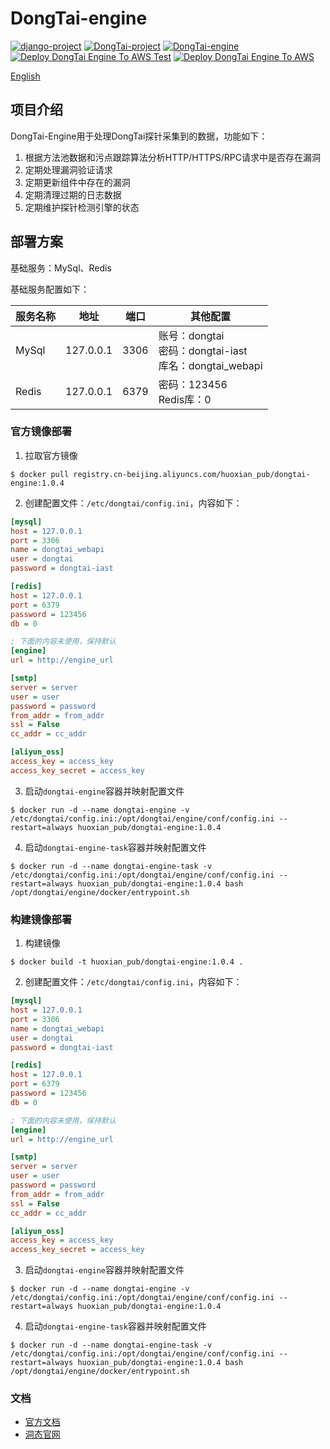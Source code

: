 # DongTai-engine
[![django-project](https://img.shields.io/badge/django%20versions-3.0.3-blue)](https://www.djangoproject.com/)
[![DongTai-project](https://img.shields.io/badge/DongTai%20versions-beta-green)](https://huoxianclub.github.io/DongTai-Doc/)
[![DongTai-engine](https://img.shields.io/badge/DongTai-engine-v1.0.4-lightgrey)](https://huoxianclub.github.io/DongTai-Doc/)
[![Deploy DongTai Engine To AWS Test](https://github.com/HXSecurity/DongTai-engine/actions/workflows/deploy_engine_to_aws_test.yml/badge.svg)](https://github.com/HXSecurity/DongTai-engine/actions/workflows/deploy_engine_to_aws_test.yml)
[![Deploy DongTai Engine To AWS](https://github.com/HXSecurity/DongTai-engine/actions/workflows/deploy_engine_to_aws.yml/badge.svg)](https://github.com/HXSecurity/DongTai-engine/actions/workflows/deploy_engine_to_aws.yml)

[English](README.md)

## 项目介绍

DongTai-Engine用于处理DongTai探针采集到的数据，功能如下：
  1. 根据方法池数据和污点跟踪算法分析HTTP/HTTPS/RPC请求中是否存在漏洞
  2. 定期处理漏洞验证请求
  3. 定期更新组件中存在的漏洞
  4. 定期清理过期的日志数据
  5. 定期维护探针检测引擎的状态

## 部署方案

基础服务：MySql、Redis

基础服务配置如下：

| 服务名称 | 地址 | 端口 | 其他配置 |
| --- | --- | --- | --- |
| MySql | 127.0.0.1 | 3306 | 账号：dongtai<br>密码：dongtai-iast<br>库名：dongtai_webapi |
| Redis | 127.0.0.1 | 6379 | 密码：123456<br>Redis库：0 |

### 官方镜像部署

1. 拉取官方镜像
```shell script
$ docker pull registry.cn-beijing.aliyuncs.com/huoxian_pub/dongtai-engine:1.0.4
```

2. 创建配置文件：`/etc/dongtai/config.ini`，内容如下：
```ini
[mysql]
host = 127.0.0.1
port = 3306
name = dongtai_webapi
user = dongtai
password = dongtai-iast

[redis]
host = 127.0.0.1
port = 6379
password = 123456
db = 0

; 下面的内容未使用，保持默认
[engine]
url = http://engine_url

[smtp]
server = server
user = user
password = password
from_addr = from_addr
ssl = False
cc_addr = cc_addr

[aliyun_oss]
access_key = access_key
access_key_secret = access_key
```

3. 启动`dongtai-engine`容器并映射配置文件
```shell script
$ docker run -d --name dongtai-engine -v /etc/dongtai/config.ini:/opt/dongtai/engine/conf/config.ini --restart=always huoxian_pub/dongtai-engine:1.0.4
```

4. 启动`dongtai-engine-task`容器并映射配置文件
```shell script
$ docker run -d --name dongtai-engine-task -v /etc/dongtai/config.ini:/opt/dongtai/engine/conf/config.ini --restart=always huoxian_pub/dongtai-engine:1.0.4 bash /opt/dongtai/engine/docker/entrypoint.sh
```

### 构建镜像部署

1. 构建镜像
```shell script
$ docker build -t huoxian_pub/dongtai-engine:1.0.4 .
```

2. 创建配置文件：`/etc/dongtai/config.ini`，内容如下：
```ini
[mysql]
host = 127.0.0.1
port = 3306
name = dongtai_webapi
user = dongtai
password = dongtai-iast

[redis]
host = 127.0.0.1
port = 6379
password = 123456
db = 0

; 下面的内容未使用，保持默认
[engine]
url = http://engine_url

[smtp]
server = server
user = user
password = password
from_addr = from_addr
ssl = False
cc_addr = cc_addr

[aliyun_oss]
access_key = access_key
access_key_secret = access_key
```

3. 启动`dongtai-engine`容器并映射配置文件
```shell script
$ docker run -d --name dongtai-engine -v /etc/dongtai/config.ini:/opt/dongtai/engine/conf/config.ini --restart=always huoxian_pub/dongtai-engine:1.0.4
```

4. 启动`dongtai-engine-task`容器并映射配置文件
```shell script
$ docker run -d --name dongtai-engine-task -v /etc/dongtai/config.ini:/opt/dongtai/engine/conf/config.ini --restart=always huoxian_pub/dongtai-engine:1.0.4 bash /opt/dongtai/engine/docker/entrypoint.sh
```

### 文档
- [官方文档](https://hxsecurity.github.io/DongTai-Doc/#/)
- [洞态官网](https://iast.huoxian.cn/)
